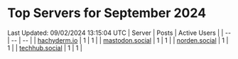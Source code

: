 # Top Servers for September 2024
Last Updated: 09/02/2024 13:15:04 UTC
| Server | Posts | Active Users |
| -- | -- | -- |
| [hachyderm.io](https://hachyderm.io/tags/PowerShell) | 1 | 1 |
| [mastodon.social](https://mastodon.social/tags/PowerShell) | 1 | 1 |
| [norden.social](https://norden.social/tags/PowerShell) | 1 | 1 |
| [techhub.social](https://techhub.social/tags/PowerShell) | 1 | 1 |
